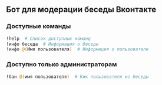 ## Бот для модерации беседы Вконтакте

### Доступные команды
```bash
!help  # Список доступных команд
!инфо беседа  # Информация о беседе
!инфо @(Имя пользователя)  # Информация о пользователе
```

### Доступно только администраторам
```bash
!бан @(имя пользователя)  # Кик пользователя из беседы
```